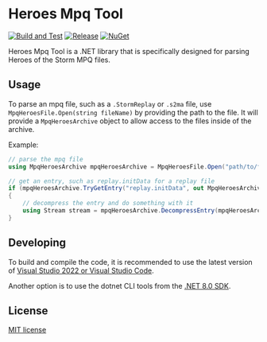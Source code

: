 # Heroes Mpq Tool
[![Build and Test](https://github.com/HeroesToolChest/Heroes.MpqTool/actions/workflows/build.yml/badge.svg?branch=main)](https://github.com/HeroesToolChest/Heroes.MpqTool/actions/workflows/build.yml)
[![Release](https://img.shields.io/github/release/HeroesToolChest/Heroes.MpqTool.svg)](https://github.com/HeroesToolChest/Heroes.MpqTool/releases/latest) 
[![NuGet](https://img.shields.io/nuget/v/Heroes.MpqTool.svg)](https://www.nuget.org/packages/Heroes.MpqTool/)

Heroes Mpq Tool is a .NET library that is specifically designed for parsing Heroes of the Storm MPQ files.

## Usage
To parse an mpq file, such as a `.StormReplay` or `.s2ma` file, use `MpqHeroesFile.Open(string fileName)` by providing the path to the file. It will provide a `MpqHeroesArchive` object to allow access to the files inside of the archive.

Example:
```C#
// parse the mpq file
using MpqHeroesArchive mpqHeroesArchive = MpqHeroesFile.Open("path/to/file");

// get an entry, such as replay.initData for a replay file
if (mpqHeroesArchive.TryGetEntry("replay.initData", out MpqHeroesArchiveEntry? mpqHeroesArchiveEntry))
{
    // decompress the entry and do something with it
    using Stream stream = mpqHeroesArchive.DecompressEntry(mpqHeroesArchiveEntry.Value);
}
```
## Developing
To build and compile the code, it is recommended to use the latest version of [Visual Studio 2022 or Visual Studio Code](https://visualstudio.microsoft.com/downloads/).

Another option is to use the dotnet CLI tools from the [.NET 8.0 SDK](https://dotnet.microsoft.com/download).

## License
[MIT license](/LICENSE)